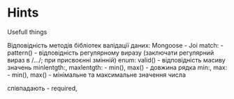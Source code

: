 # Hints
Usefull things

Відповідність методів бібліотек валідації даних:
Mongoose  - Joi
match: - pattern() - відповідність регулярному виразу (заключати регулярний вираз в /.../; при присвоєнні змінній)
enum: valid() - відповідність масиву значень
minlentgth:, maxlentgth: - min(), max() - довжина рядка
min:, max: - min(), max() - мінімальне та максимальне значення числа

співпадають - required, 
